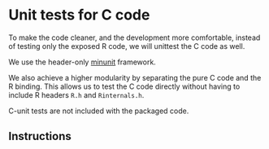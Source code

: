 # Unit tests for C code

To make the code cleaner, and the development more comfortable, instead of testing only the exposed R code, we will unittest the C code as well.

We use the header-only [minunit](https://github.com/siu/minunit) framework.

We also achieve a higher modularity by separating the pure C code and the R binding.
This allows us to test the C code directly without having to include R headers `R.h` and `Rinternals.h`. 

C-unit tests are not included with the packaged code.

## Instructions
